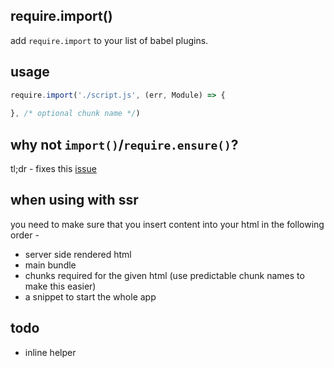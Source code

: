 require.import()
---

add `require.import` to your list of babel plugins.

usage 
---


```jsx
require.import('./script.js', (err, Module) => {
  
}, /* optional chunk name */)
```


why not `import()`/`require.ensure()`?
---

tl;dr - fixes this [issue](https://github.com/webpack/webpack/issues/4199)


when using with ssr 
---

you need to make sure that you insert content into your html in the following order - 

- server side rendered html
- main bundle 
- chunks required for the given html (use predictable chunk names to make this easier)
- a snippet to start the whole app



todo 
---

- inline helper
